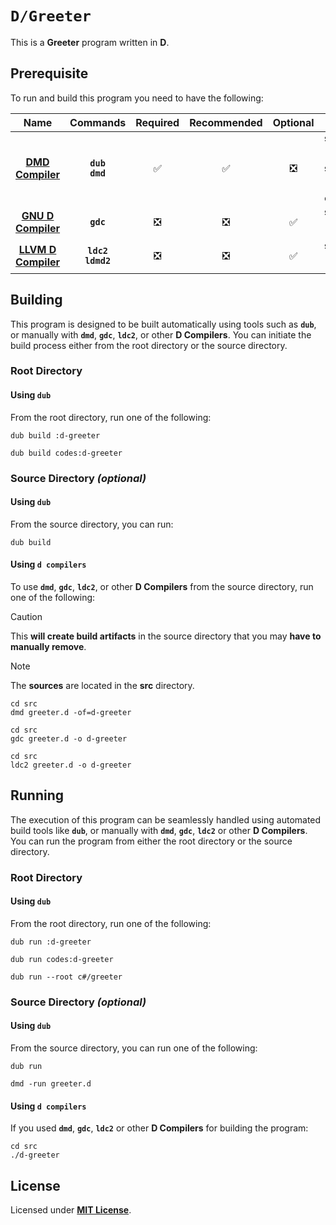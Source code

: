 # `D/Greeter`

This is a **Greeter** program written in **D**.

## Prerequisite

To run and build this program you need to have the following:

<div align="center">

| Name | Commands | Required | Recommended | Optional | Notes |
|:----:|:--------:|:--------:|:-----------:|:--------:|:-----:|
| [**DMD Compiler**](https://dlang.org/download.html) | **`dub`**<br>**`dmd`** | &#9989; | &#9989; | &#10062; | **`sudo apt install dub`**<br>**`sudo apt install dmd-compiler`** |
| [**GNU D Compiler**](https://gcc.gnu.org) | **`gdc`** | &#10062; | &#10062; | &#9989; | **`sudo apt install gdc`** |
| [**LLVM D Compiler**](https://wiki.dlang.org/LDC) | **`ldc2`**<br>**`ldmd2`** | &#10062; | &#10062; | &#9989; | **`sudo apt install ldc`** |

</div>

## Building

This program is designed to be built automatically using tools such as
**`dub`**, or manually with **`dmd`**, **`gdc`**, **`ldc2`**, or other **D
Compilers**. You can initiate the build process either from the root directory
or the source directory.

### Root Directory

#### Using `dub`

From the root directory, run one of the following:

```
dub build :d-greeter
```
```
dub build codes:d-greeter
```

### Source Directory _(optional)_

#### Using `dub`

From the source directory, you can run:

```
dub build
```

#### Using `d compilers`

To use **`dmd`**, **`gdc`**, **`ldc2`**, or other **D Compilers** from the
source directory, run one of the following:

> [!CAUTION]
> This **will create build artifacts** in the source directory that you may
> **have to manually remove**.

> [!NOTE]
> The **sources** are located in the **src** directory.

```
cd src
dmd greeter.d -of=d-greeter
```
```
cd src
gdc greeter.d -o d-greeter
```
```
cd src
ldc2 greeter.d -o d-greeter
```

## Running

The execution of this program can be seamlessly handled using automated build
tools like **`dub`**, or manually with **`dmd`**, **`gdc`**, **`ldc2`** or other
**D Compilers**. You can run the program from either the root directory or the
source directory.

### Root Directory

#### Using `dub`

From the root directory, run one of the following:

```
dub run :d-greeter
```
```
dub run codes:d-greeter
```
```
dub run --root c#/greeter
```

### Source Directory _(optional)_

#### Using `dub`

From the source directory, you can run one of the following:

```
dub run
```
```
dmd -run greeter.d
```

#### Using `d compilers`

If you used **`dmd`**, **`gdc`**, **`ldc2`** or other **D Compilers** for
building the program:

```
cd src
./d-greeter
```

## License

Licensed under [**MIT License**](LICENSE).
